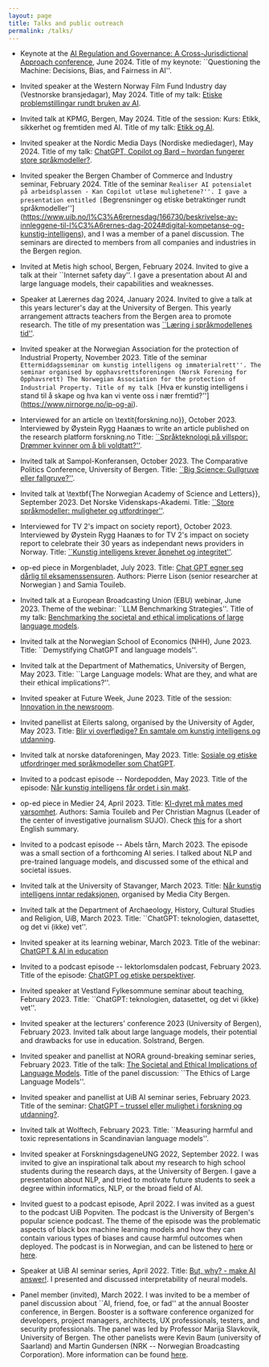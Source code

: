 ```yaml
---
layout: page
title: Talks and public outreach
permalink: /talks/
---
```


- Keynote at the [AI Regulation and Governance: A Cross-Jurisdictional Approach conference](https://www.jus.uio.no/ifp/english/research/projects/nrccl/viros/events/conferences/ai-regulation-and-governance-2024.html), June 2024.
Title of my keynote: ``Questioning the Machine: Decisions, Bias, and Fairness in AI''.
 
- Invited speaker at the Western Norway Film Fund Industry day (Vestnorske bransjedagar), May 2024.
Title of my talk: [Etiske problemstillingar rundt bruken av AI](https://vestnorskfilm.no/nyheter/no/program-vestnorske-bransjedagar-2024).

- Invited talk at KPMG, Bergen, May 2024.
Title of the session: Kurs: Etikk, sikkerhet og fremtiden med AI.
Title of my talk: [Etikk og AI](https://srf.no/arrangement/srf-kurs-etikk-sikkerhet-og-fremtiden-med-ai).

- Invited speaker at the Nordic Media Days (Nordiske mediedager), May 2024.
Title of my talk: [ChatGPT, Copilot og Bard – hvordan fungerer store språkmodeller?](https://nordiskemediedager.no/sesjoner/slik-fungerer-store-sprakmodeller).

- Invited speaker the Bergen Chamber of Commerce and Industry seminar, February 2024.
Title of the seminar ``Realiser AI potensialet på arbeidsplassen - Kan Copilot utløse mulighetene?''. I gave a presentation entitled [``Begrensninger og etiske betraktinger rundt språkmodeller''](https://www.uib.no/l%C3%A6rernesdag/166730/beskrivelse-av-innleggene-til-l%C3%A6rernes-dag-2024#digital-kompetanse-og-kunstig-intelligens),  and  I was a member of a panel discussion. The seminars are directed to members from all companies and industries in the Bergen region.

- Invited at Metis high school, Bergen, February 2024.
Invited to give a talk at their ``Internet safety day''. I gave a presentation about AI and large language models, their capabilities and weaknesses.

- Speaker at Lærernes dag 2024, January 2024.
Invited to give a talk at this years lecturer's day at the University of Bergen. This yearly arrangement attracts teachers from the Bergen area to promote research. The title of my presentation was [``Læring i språkmodellenes tid''](https://www.bergen-chamber.no/arrangementer/realiser-ai-potensiale-paa-arbeidsplassen-kan-copilot-utloese-mulighetene/program).

- Invited speaker at the Norwegian Association for the protection of Industrial Property, November 2023.
Title of the seminar ``Ettermiddagsseminar om kunstig intelligens og immaterialrett''. The seminar organised by opphavsrettsforeningen (Norsk Forening for Opphavsrett) The Norwegian Association for the protection of Industrial Property.
Title of my talk [``Hva er kunstig intelligens i stand til å skape og hva kan vi vente oss i nær fremtid?''](https://www.nirnorge.no/ip-og-ai).

- Interviewed for an article on \textit{forskning.no}}, October 2023.
Interviewed by Øystein Rygg Haanæs to write an article published on the research platform forskning.no
Title: [``Språkteknologi på villspor: Drømmer kvinner om å bli voldtatt?''](https://forskning.no/kjonn-og-samfunn-kunstig-intelligens-partner/sprakteknologi-pa-villspor-drommer-kvinner-om-a-bli-voldtatt/2267951).

- Invited talk at Sampol-Konferansen, October 2023.
The Comparative Politics Conference, University of Bergen.
Title: [``Big Science: Gullgruve eller fallgruve?''](https://sampolkonferansen.no/about).

- Invited talk at \textbf{The Norwegian Academy of Science and Letters}}, September 2023.
Det Norske Videnskaps-Akademi.
Title: [``Store språkmodeller: muligheter og utfordringer''](https://dnva.no/detskjer/2023/04/kunstig-intelligens-chatgpt-hvor-star-vi-hvor-gar-vi).

- Interviewed for TV 2's impact on society report}, October 2023.
Interviewed by Øystein Rygg Haanæs to for TV 2's impact on society report to celebrate their 30 years as independant news providers in Norway.
Title: [``Kunstig intelligens krever åpnehet og integritet''](https://cdn.sanity.io/files/3145n0ft/production/4166f0c75fc648b4a57bd79dcc518606d9387676.pdf).

- op-ed piece in Morgenbladet, July 2023.
Title: [Chat GPT egner seg dårlig til eksamenssensuren](https://www.morgenbladet.no/ideer/debatt/2023/07/14/chat-gpt-og-akademisk-redelighet/).
Authors: Pierre Lison (senior researcher at Norwegian ) and Samia Touileb.

- Invited talk at a European Broadcasting Union (EBU) webinar, June 2023. 
Theme of the webinar: ``LLM Benchmarking Strategies''. 
Title of my talk: [Benchmarking the societal and ethical implications of large language models](https://tech.ebu.ch/events/2023/webinar_llm_benchmarking).

- Invited talk at the Norwegian School of Economics (NHH), June 2023.
Title: ``Demystifying ChatGPT and language models''.

- Invited talk at the Department of Mathematics, University of Bergen, May 2023.
Title: ``Large Language models: What are they, and what are their ethical implications?''. 
    
- Invited speaker at Future Week, June 2023.
Title of the session: [Innovation in the newsroom](https://mediacitybergen.no/futureweek/program/day-1/).
    
- Invited panellist at Eilerts salong, organised by the University of Agder, May 2023.
Title: [Blir vi overflødige? En samtale om kunstig intelligens og utdanning](https://www.uia.no/om-uia/fakultet/fakultet-for-samfunnsvitenskap/eilerts-salong/aktuelt-eilerts-salong/blir-vi-overfloedige-en-samtale-om-kunstig-intelligens-og-utdanning).

- Invited talk at norske dataforeningen, May 2023.
Title: [Sosiale og etiske utfordringer med språkmodeller som ChatGPT](https://www.dataforeningen.no/arrangement/chatgpt-pa-norsk/).
    
- Invited to a podcast episode -- Nordepodden, May 2023. 
Title of the episode: [Når kunstig intelligens får ordet i sin makt](https://open.spotify.com/episode/72wihr9ZXYd63im2QBCvCe).
    
- op-ed piece in Medier 24, April 2023.
Title: [KI-dyret må mates med varsomhet](https://m24.no/ai-chatgpt-debatt/ki-dyret-ma-mates-med-varsomhet/604440). 
Authors: Samia Touileb and Per Christian Magnus (Leader of the  center of investigative journalism SUJO). 
Check [this](https://www.uib.no/en/infomedia/161980/careful-feeding-ai-beast) for a short English summary. 

- Invited to a podcast episode -- Abels tårn, March 2023.
The episode was a small section of a forthcoming AI series. I talked about NLP and pre-trained language models, and discussed some of the ethical and societal issues.
    
- Invited talk at the University of Stavanger, March 2023.
Title: [Når kunstig intelligens inntar redaksjonen](https://app.checkin.no/event/55484/kristisk-blikk-pa-chatgpt-og-ai-generert-innhold), organised by Media City Bergen.
    
- Invited talk at the Department of Archaeology, History, Cultural Studies and Religion, UiB, March 2023.
Title: ``ChatGPT: teknologien, datasettet, og det vi (ikke) vet''.
    
- Invited speaker at its learning webinar, March 2023.
 Title of the webinar: [ChatGPT \& AI in education](https://info.itslearning.com/global/chatgpt-panel)
    
- Invited to a podcast episode -- lektorlomsdalen podcast, February 2023.
Title of the episode: [ChatGPT og etiske perspektiver](https://lektorlomsdalen.no/2023/04/ll-493-samia-touileb-om-chatgpt-og-etiske-perspektiver/).

- Invited speaker at Vestland Fylkesommune seminar about teaching, February 2023.
Title: ``ChatGPT: teknologien, datasettet, og det vi (ikke) vet''.
    
- Invited speaker at the lecturers' conference 2023 (University of Bergen), February 2023. 
Invited talk about large language models, their potential and drawbacks for use in education. Solstrand, Bergen.
    
- Invited speaker and panellist at NORA ground-breaking seminar series, February 2023.
Title of the talk: [The Societal and Ethical Implications of Language Models](https://www.nora.ai/events/cutting-edge-ai-large-language-models.html). Title of the panel discussion: ``The Ethics of Large Language Models''.
    
- Invited speaker and panellist at UiB AI seminar series, February 2023.
Title of the seminar: [ChatGPT – trussel eller mulighet i forskning og utdanning?](https://www.uib.no/ai/160136/fullsatt-aula-p%C3%A5-uib-ai-seminar-om-chatgpt).
    
- Invited talk at Wolftech, February 2023.
Title: ``Measuring harmful and toxic representations in Scandinavian language models''.
    
- Invited speaker at ForskningsdageneUNG 2022, September 2022.
I was invited to give an inspirational talk about my research to high school students during the research days, at the University of Bergen. I gave a presentation about NLP, and tried to motivate future students to seek a degree within informatics, NLP, or the broad field of AI.
    
- Invited guest to a podcast episode, April 2022.
I was invited as a guest to the podcast UiB Popviten. The podcast is the University of Bergen's popular science podcast. The theme of the episode was the problematic aspects of black box machine learning models and how they can contain various types of biases and cause harmful outcomes when deployed. The podcast is in Norwegian, and can be listened to [here](https://www.uib.no/aktuelt/153343/n\%C3\%A5r-ai-er-en-drittsekk) or [here](https://uibpopviten.podbean.com/e/nar-ai-er-en-drittsekk/).
    
- Speaker at UiB AI seminar series, April 2022.
Title: [But, why? - make AI answer!](https://www.uib.no/en/ai/152622/uib-ai-2-why-make-ai-answer). I presented and discussed interpretability of neural models. 
    
- Panel member (invited), March 2022. 
I was invited to be a member of panel discussion about ``AI, friend, foe, or fad'' at the annual Booster conference, in Bergen. Booster is a software conference organized for developers, project managers, architects, UX professionals, testers, and security professionals. 
The panel was led by Professor Marija Slavkovik, University of Bergen. The other panelists were Kevin Baum (university of Saarland) and Martin Gundersen (NRK -- Norwegian Broadcasting Corporation). More information can be found [here](https://2022.boosterconf.no/talk/panel-ai-friend-foe-or-fad/).

